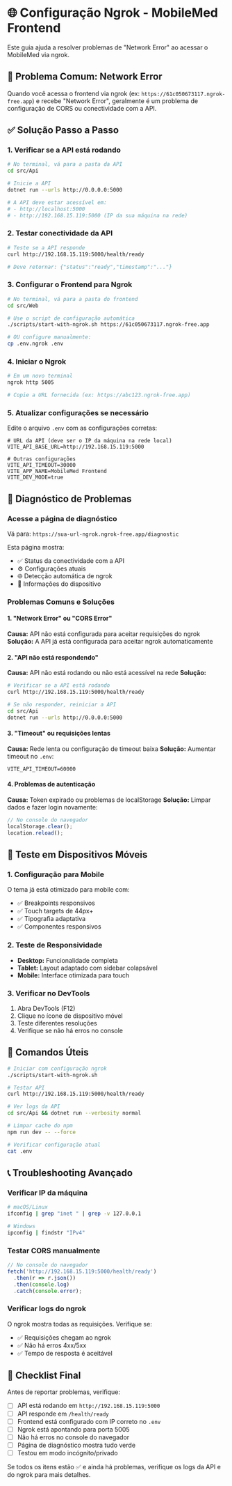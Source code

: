 # 🌐 Configuração Ngrok - MobileMed Frontend

Este guia ajuda a resolver problemas de "Network Error" ao acessar o MobileMed via ngrok.

## 🚨 Problema Comum: Network Error

Quando você acessa o frontend via ngrok (ex: `https://61c050673117.ngrok-free.app`) e recebe "Network Error", geralmente é um problema de configuração de CORS ou conectividade com a API.

## ✅ Solução Passo a Passo

### 1. Verificar se a API está rodando

```bash
# No terminal, vá para a pasta da API
cd src/Api

# Inicie a API
dotnet run --urls http://0.0.0.0:5000

# A API deve estar acessível em:
# - http://localhost:5000
# - http://192.168.15.119:5000 (IP da sua máquina na rede)
```

### 2. Testar conectividade da API

```bash
# Teste se a API responde
curl http://192.168.15.119:5000/health/ready

# Deve retornar: {"status":"ready","timestamp":"..."}
```

### 3. Configurar o Frontend para Ngrok

```bash
# No terminal, vá para a pasta do frontend
cd src/Web

# Use o script de configuração automática
./scripts/start-with-ngrok.sh https://61c050673117.ngrok-free.app

# OU configure manualmente:
cp .env.ngrok .env
```

### 4. Iniciar o Ngrok

```bash
# Em um novo terminal
ngrok http 5005

# Copie a URL fornecida (ex: https://abc123.ngrok-free.app)
```

### 5. Atualizar configurações se necessário

Edite o arquivo `.env` com as configurações corretas:

```env
# URL da API (deve ser o IP da máquina na rede local)
VITE_API_BASE_URL=http://192.168.15.119:5000

# Outras configurações
VITE_API_TIMEOUT=30000
VITE_APP_NAME=MobileMed Frontend
VITE_DEV_MODE=true
```

## 🔧 Diagnóstico de Problemas

### Acesse a página de diagnóstico

Vá para: `https://sua-url-ngrok.ngrok-free.app/diagnostic`

Esta página mostra:

- ✅ Status da conectividade com a API
- ⚙️ Configurações atuais
- 🌐 Detecção automática de ngrok
- 📱 Informações do dispositivo

### Problemas Comuns e Soluções

#### 1. "Network Error" ou "CORS Error"

**Causa:** API não está configurada para aceitar requisições do ngrok
**Solução:** A API já está configurada para aceitar ngrok automaticamente

#### 2. "API não está respondendo"

**Causa:** API não está rodando ou não está acessível na rede
**Solução:**

```bash
# Verificar se a API está rodando
curl http://192.168.15.119:5000/health/ready

# Se não responder, reiniciar a API
cd src/Api
dotnet run --urls http://0.0.0.0:5000
```

#### 3. "Timeout" ou requisições lentas

**Causa:** Rede lenta ou configuração de timeout baixa
**Solução:** Aumentar timeout no `.env`:

```env
VITE_API_TIMEOUT=60000
```

#### 4. Problemas de autenticação

**Causa:** Token expirado ou problemas de localStorage
**Solução:** Limpar dados e fazer login novamente:

```javascript
// No console do navegador
localStorage.clear();
location.reload();
```

## 📱 Teste em Dispositivos Móveis

### 1. Configuração para Mobile

O tema já está otimizado para mobile com:

- ✅ Breakpoints responsivos
- ✅ Touch targets de 44px+
- ✅ Tipografia adaptativa
- ✅ Componentes responsivos

### 2. Teste de Responsividade

- **Desktop:** Funcionalidade completa
- **Tablet:** Layout adaptado com sidebar colapsável
- **Mobile:** Interface otimizada para touch

### 3. Verificar no DevTools

1. Abra DevTools (F12)
2. Clique no ícone de dispositivo móvel
3. Teste diferentes resoluções
4. Verifique se não há erros no console

## 🚀 Comandos Úteis

```bash
# Iniciar com configuração ngrok
./scripts/start-with-ngrok.sh

# Testar API
curl http://192.168.15.119:5000/health/ready

# Ver logs da API
cd src/Api && dotnet run --verbosity normal

# Limpar cache do npm
npm run dev -- --force

# Verificar configuração atual
cat .env
```

## 📞 Troubleshooting Avançado

### Verificar IP da máquina

```bash
# macOS/Linux
ifconfig | grep "inet " | grep -v 127.0.0.1

# Windows
ipconfig | findstr "IPv4"
```

### Testar CORS manualmente

```javascript
// No console do navegador
fetch('http://192.168.15.119:5000/health/ready')
  .then(r => r.json())
  .then(console.log)
  .catch(console.error);
```

### Verificar logs do ngrok

O ngrok mostra todas as requisições. Verifique se:

- ✅ Requisições chegam ao ngrok
- ✅ Não há erros 4xx/5xx
- ✅ Tempo de resposta é aceitável

## 🎯 Checklist Final

Antes de reportar problemas, verifique:

- [ ] API está rodando em `http://192.168.15.119:5000`
- [ ] API responde em `/health/ready`
- [ ] Frontend está configurado com IP correto no `.env`
- [ ] Ngrok está apontando para porta 5005
- [ ] Não há erros no console do navegador
- [ ] Página de diagnóstico mostra tudo verde
- [ ] Testou em modo incógnito/privado

Se todos os itens estão ✅ e ainda há problemas, verifique os logs da API e do ngrok para mais detalhes.
